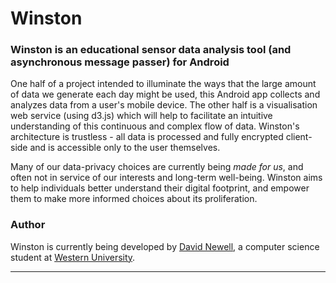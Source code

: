 

# Winston
### Winston is an educational sensor data analysis tool (and asynchronous message passer) for Android

One half of a project intended to illuminate the ways that the large amount of data we generate each day might be used, this Android app collects and analyzes data from a user's mobile device. The other half is a visualisation web service (using d3.js) which will help to facilitate an intuitive understanding of this continuous and complex flow of data.  Winston's architecture is trustless - all data is processed and fully encrypted client-side and is accessible only to the user themselves.

Many of our data-privacy choices are currently being *made for us*, and often not in service of our interests and long-term well-being. Winston aims to help individuals better understand their digital footprint, and empower them to make more informed choices about its proliferation.
 

### Author

Winston is currently being developed by [David Newell](http://www.davidnewell.ca), a computer science student at [Western University](http://uwo.ca/).

_________
